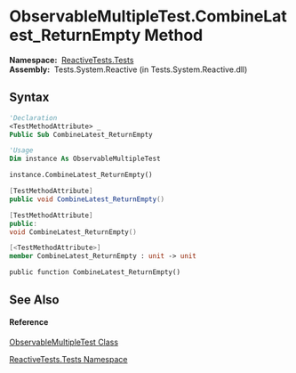 # ObservableMultipleTest.CombineLatest\_ReturnEmpty Method

**Namespace:**  [ReactiveTests.Tests](ReactiveTests.Tests\ReactiveTests.Tests.md)  
**Assembly:**  Tests.System.Reactive (in Tests.System.Reactive.dll)

## Syntax

```vb
'Declaration
<TestMethodAttribute> _
Public Sub CombineLatest_ReturnEmpty
```

```vb
'Usage
Dim instance As ObservableMultipleTest

instance.CombineLatest_ReturnEmpty()
```

```csharp
[TestMethodAttribute]
public void CombineLatest_ReturnEmpty()
```

```c++
[TestMethodAttribute]
public:
void CombineLatest_ReturnEmpty()
```

```fsharp
[<TestMethodAttribute>]
member CombineLatest_ReturnEmpty : unit -> unit 
```

```jscript
public function CombineLatest_ReturnEmpty()
```

## See Also

#### Reference

[ObservableMultipleTest Class](ObservableMultipleTest\ObservableMultipleTest.md)

[ReactiveTests.Tests Namespace](ReactiveTests.Tests\ReactiveTests.Tests.md)




